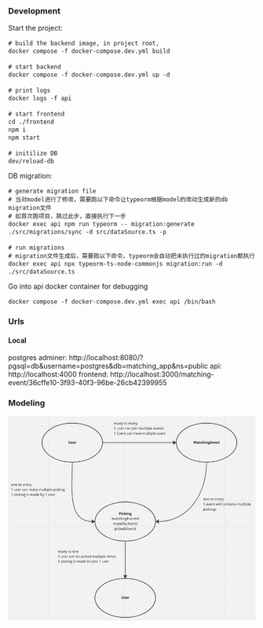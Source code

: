 ### Development

Start the project:

```
# build the backend image, in project root,
docker compose -f docker-compose.dev.yml build

# start backend
docker compose -f docker-compose.dev.yml up -d

# print logs
docker logs -f api

# start frontend
cd ./frontend
npm i
npm start

# initilize DB
dev/reload-db
```

DB migration:

```
# generate migration file
# 当对model进行了修改，需要跑以下命令让typeorm根据model的改动生成新的db migration文件
# 如首次跑项目，跳过此步，直接执行下一步
docker exec api npm run typeorm -- migration:generate ./src/migrations/sync -d src/dataSource.ts -p

# run migrations
# migration文件生成后，需要跑以下命令，typeorm会自动把未执行过的migration都执行
docker exec api npx typeorm-ts-node-commonjs migration:run -d ./src/dataSource.ts
```

Go into api docker container for debugging

```
docker compose -f docker-compose.dev.yml exec api /bin/bash
```

### Urls

#### Local

postgres adminer: http://localhost:8080/?pgsql=db&username=postgres&db=matching_app&ns=public
api: http://localhost:4000
frontend: http://localhost:3000/matching-event/36cffe10-3f93-40f3-96be-26cb42399955

### Modeling

![modeling](./modeling.png)
